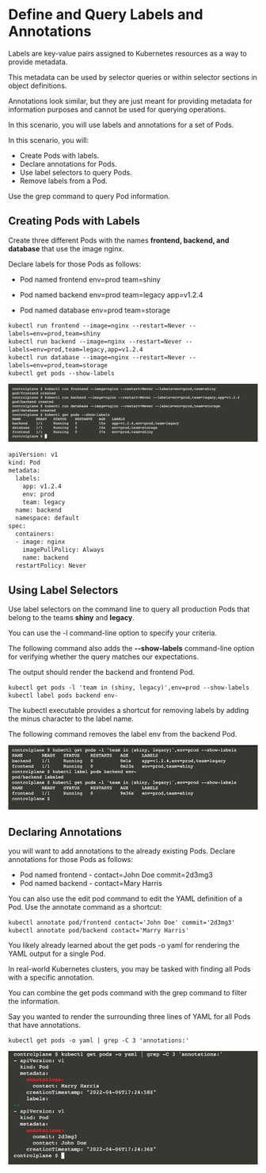 # Define and Query Labels and Annotations

Labels are key-value pairs assigned to Kubernetes resources as a way to provide metadata. 

This metadata can be used by selector queries or within selector sections in object definitions. 

Annotations look similar, but they are just meant for providing metadata for information purposes and cannot be used for querying operations. 

In this scenario, you will use labels and annotations for a set of Pods.

In this scenario, you will:

* Create Pods with labels.
* Declare annotations for Pods.
* Use label selectors to query Pods.
* Remove labels from a Pod.

Use the grep command to query Pod information.

## Creating Pods with Labels

Create three different Pods with the names <b>frontend, backend, and database</b> that use the image nginx. 

Declare labels for those Pods as follows:

* Pod named frontend
  env=prod
  team=shiny
  
* Pod named backend
  env=prod
  team=legacy
  app=v1.2.4
  
* Pod named database
  env=prod
  team=storage
  
```
kubectl run frontend --image=nginx --restart=Never --labels=env=prod,team=shiny
kubectl run backend --image=nginx --restart=Never --labels=env=prod,team=legacy,app=v1.2.4
kubectl run database --image=nginx --restart=Never --labels=env=prod,team=storage
kubectl get pods --show-labels
```

![run_backend.png](querylabels/labels.png)

```
apiVersion: v1
kind: Pod
metadata:
  labels:
    app: v1.2.4
    env: prod
    team: legacy
  name: backend
  namespace: default
spec:
  containers:
  - image: nginx
    imagePullPolicy: Always
    name: backend
  restartPolicy: Never
```

## Using Label Selectors

Use label selectors on the command line to query all production Pods that belong to the teams <b>shiny</b> and <b>legacy</b>.

You can use the -l command-line option to specify your criteria. 

The following command also adds the <b>--show-labels</b> command-line option for verifying whether the query matches our expectations. 

The output should render the backend and frontend Pod.

```
kubectl get pods -l 'team in (shiny, legacy)',env=prod --show-labels
kubectl label pods backend env-
```

The kubectl executable provides a shortcut for removing labels by adding the minus character to the label name. 

The following command removes the label env from the backend Pod.

![remove_label.png](querylabels/remove_label.png)

## Declaring Annotations

you will want to add annotations to the already existing Pods. Declare annotations for those Pods as follows:

* Pod named frontend -
  contact=John Doe
  commit=2d3mg3
* Pod named backend -
  contact=Mary Harris

You can also use the edit pod command to edit the YAML definition of a Pod. Use the annotate command as a shortcut:

```
kubectl annotate pod/frontend contact='John Doe' commit='2d3mg3'
kubectl annotate pod/backend contact='Marry Harris'
```

You likely already learned about the get pods -o yaml for rendering the YAML output for a single Pod. 

In real-world Kubernetes clusters, you may be tasked with finding all Pods with a specific annotation. 

You can combine the get pods command with the grep command to filter the information. 

Say you wanted to render the surrounding three lines of YAML for all Pods that have annotations.

```
kubectl get pods -o yaml | grep -C 3 'annotations:'
```

![remove_label.png](querylabels/grep.png)

